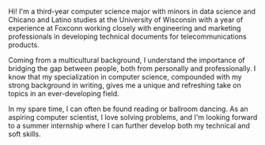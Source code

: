 Hi! I'm a third-year computer science major with minors in data science and Chicano and Latino studies at the University of Wisconsin with a year of experience at Foxconn working closely with engineering and marketing professionals in developing technical documents for telecommunications products.

Coming from a multicultural background, I understand the importance of bridging the gap between people, both from personally and professionally. I know that my specialization in computer science, compounded with my strong background in writing, gives me a unique and refreshing take on topics in an ever-developing field.

In my spare time, I can often be found reading or ballroom dancing. As an aspiring computer scientist, I love solving problems, and I'm looking forward to a summer internship where I can further develop both my technical and soft skills.
